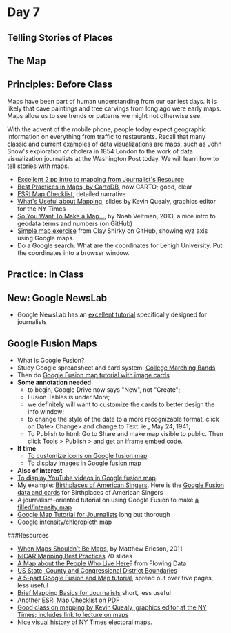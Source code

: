 # Day 7

## Telling Stories of Places

## The Map

## Principles: Before Class

Maps have been part of human understanding from our earliest days. It is likely that cave paintings and tree carvings from long ago were early maps. Maps allow us to see trends or patterns we might not otherwise see. 

With the advent of the mobile phone, people today expect geographic information on everything from traffic to restaurants. Recall that many classic and current examples of data visualizations are maps, such as John Snow's exploration of cholera in 1854 London to the work of data visualization journalists at the Washington Post today. We will learn how to tell stories with maps.

- [Excellent 2 pp intro to mapping from Journalist's Resource](http://journalistsresource.org/tip-sheets/mapping-data-visualization-geospatial-information-journalism?utm_source=JR-email&utm_medium=email&utm_campaign=JR-email)
- [Best Practices in Maps, by CartoDB](http://docs.cartodb.com/tips-and-tricks/best-practices-checklist/), now CARTO; good, clear
- [ESRI Map Checklist](http://www.esri.com/news/arcuser/0911/making-a-map-meaningful.html), detailed narrative
- [What's Useful about Mapping](http://kpq.github.io/sherp-31/assets/lectures/lecture2-2013.pdf), slides by Kevin Quealy, graphics editor for the NY Times
- [So You Want To Make a Map...](https://github.com/veltman/learninglunches/tree/master/maps), by Noah Veltman, 2013, a nice intro to geodata terms and numbers (on GitHub)
- [Simple map exercise](https://github.com/cshirky/SimpleMapping/blob/master/Lesson1.md) from Clay Shirky on GitHub, showing xyz axis using Google maps. 
- Do a Google search: What are the coordinates for Lehigh University. Put the coordinates into a browser window. 

## Practice: In Class
## New: Google NewsLab
- Google NewsLab has an [excellent tutorial](https://storage.googleapis.com/gweb-newslab.appspot.com/upload/Google_NewsLab_GoogleMyMaps.pdf) specifically designed for journalists
## Google Fusion Maps
- What is Google Fusion?
- Study Google spreadsheet and card system: [College Marching Bands](https://fusiontables.google.com/DataSource?docid=10AomOwjEjnXnFiYgzzQAbXknU3i15ORsSFW35HI#rows:id=1)
- Then do [Google Fusion map tutorial with image cards](https://support.google.com/fusiontables/answer/2527132?hl=en)
- **Some annotation needed** 
  - to begin, Google Drive now says "New", not "Create"; 
  - Fusion Tables is under More; 
  - we definitely will want to customize the cards to better design the info window; 
  - to change the style of the date to a more recognizable format, click on Date> Change> and change to Text: ie., May 24, 1941; 
  - To Publish to html: Go to Share and make map visible to public. Then click Tools > Publish > and get an iframe embed code.
- **If time**
  - [To customize icons on Google fusion map](https://support.google.com/fusiontables/answer/2679986?hl=en&ref_topic=2592806)
  - [To display images in Google fusion map](https://support.google.com/fusiontables/answer/171189?hl=en)
- **Also of interest**
- [To display YouTube videos in Google fusion map](https://support.google.com/fusiontables/answer/1699422?hl=en&ref_topic=2575603).
- My example: [Birthplaces of American Singers](https://www.google.com/fusiontables/embedviz?q=select+col2+from+18KeGgJBuUr36eWPkcIbfAow998liGL-OGqdh27Tg&viz=MAP&h=false&lat=42.38378713996336&lng=-76.28461759999999&t=1&z=4&l=col2&y=2&tmplt=3&hml=GEOCODABLE). Here is the [Google Fusion data and cards](https://www.google.com/fusiontables/DataSource?docid=18KeGgJBuUr36eWPkcIbfAow998liGL-OGqdh27Tg) for Birthplaces of American Singers
- A journalism-oriented tutorial on using Google Fusion to make [a filled/intensity map](https://newslab.withgoogle.com/lesson/5227871371001856)
- [Google Map Tutorial for Journalists](http://www.smalldatajournalism.com/projects/one-offs/mapping-with-fusion-tables/?utm_content=buffer8c5f4&utm_medium=social&utm_source=twitter.com&utm_campaign=buffer) long but thorough
- [Google intensity/chloropleth map](https://support.google.com/fusiontables/answer/1032332)

###Resources
- [When Maps Shouldn’t Be Maps](http://www.ericson.net/content/2011/10/when-maps-shouldnt-be-maps/), by Matthew Ericson, 2011
- [NICAR Mapping Best Practices](https://docs.google.com/presentation/d/1CA9R42cy4wjzIIWlyd0FMWvyW7BqsrzOGLQBgkwsy1Q/edit#slide=id.gd9d64b00_020) 70 slides
- [A Map about the People Who Live Here](http://flowingdata.com/2016/06/10/a-map-about-the-people-who-live-there/)? from Flowing Data
- [US State, County and Congressional District Boundaries](https://support.google.com/fusiontables/answer/1182141?hl=en)
- [A 5-part Google Fusion and Map tutorial](http://www.mulinblog.com/google-maps-tutorial-part-1-what-fusion-tables-is-and-does/), spread out over five pages, less useful
- [Brief Mapping Basics for Journalists](http://ijnet.org/en/blog/mapping-basics-journalists) short, less useful
- [Another ESRI Map Checklist on PDF](http://downloads.esri.com/MappingCenter2007/arcGISResources/more/MapEvaluationGuidelines.pdf)
- [Good class on mapping by Kevin Quealy, graphics editor at the NY Times; includes link to lecture on maps](http://kpq.github.io/sherp-31/weeks/week2.html)
- [Nice visual history](http://www.nytimes.com/interactive/2016/11/01/upshot/many-ways-to-map-election-results.html?_r=0) of NY Times electoral maps.

